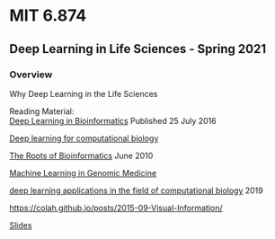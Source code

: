 # MIT 6.874 
## Deep Learning in Life Sciences - Spring 2021
### Overview
Why Deep Learning in the Life Sciences

Reading Material:  
[Deep Learning in Bioinformatics]("https://arxiv.org/pdf/1603.06430.pdf") Published 25 July 2016

[Deep learning for computational biology]("https://www.embopress.org/doi/pdf/10.15252/msb.20156651")

[The Roots of Bioinformatics]("https://journals.plos.org/ploscompbiol/article?id=10.1371/journal.pcbi.1000809") June 2010

[Machine Learning in Genomic Medicine]("https://ieeexplore.ieee.org/stamp/stamp.jsp?reload=true&arnumber=7347331")

[deep learning applications in the field of computational biology]("https://github.com/gokceneraslan/awesome-deepbio") 2019

https://colah.github.io/posts/2015-09-Visual-Information/  


[Slides](https://mit6874.github.io/assets/sp2021/slides/l01.pdf)